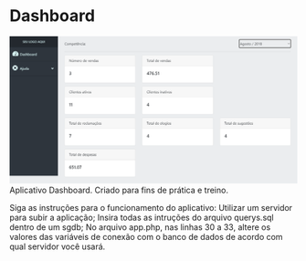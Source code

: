 # Dashboard
<img src="img/dashboard.png" />
Aplicativo Dashboard. Criado para fins de prática e treino.

Siga as instruções para o funcionamento do aplicativo: 
Utilizar um servidor para subir a aplicação;
Insira todas as intruções do arquivo querys.sql dentro de um sgdb;
No arquivo app.php, nas linhas 30 a 33, altere os valores das variáveis de conexão com o banco de dados de acordo com qual servidor você usará.
